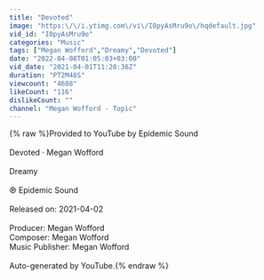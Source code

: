 ```yaml
---
title: "Devoted"
image: "https:\/\/i.ytimg.com\/vi\/I0pyAsMru9o\/hqdefault.jpg"
vid_id: "I0pyAsMru9o"
categories: "Music"
tags: ["Megan Wofford","Dreamy","Devoted"]
date: "2022-04-08T01:05:03+03:00"
vid_date: "2021-04-01T11:20:36Z"
duration: "PT2M48S"
viewcount: "4688"
likeCount: "116"
dislikeCount: ""
channel: "Megan Wofford - Topic"
---
```

{% raw %}Provided to YouTube by Epidemic Sound<br /><br />Devoted · Megan Wofford<br /><br />Dreamy<br /><br />℗ Epidemic Sound<br /><br />Released on: 2021-04-02<br /><br />Producer: Megan Wofford<br />Composer: Megan Wofford<br />Music  Publisher: Megan Wofford<br /><br />Auto-generated by YouTube.{% endraw %}
